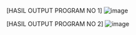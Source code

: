 [HASIL OUTPUT PROGRAM NO 1]
![image](https://user-images.githubusercontent.com/112671536/235926023-70513c81-4afc-4032-98a4-367466fcddf8.png)

[HASIL OUTPUT PROGRAM NO 2]
![image](https://user-images.githubusercontent.com/112671536/235926152-849503d1-2dcd-40eb-a940-7d2a38d51b33.png)
